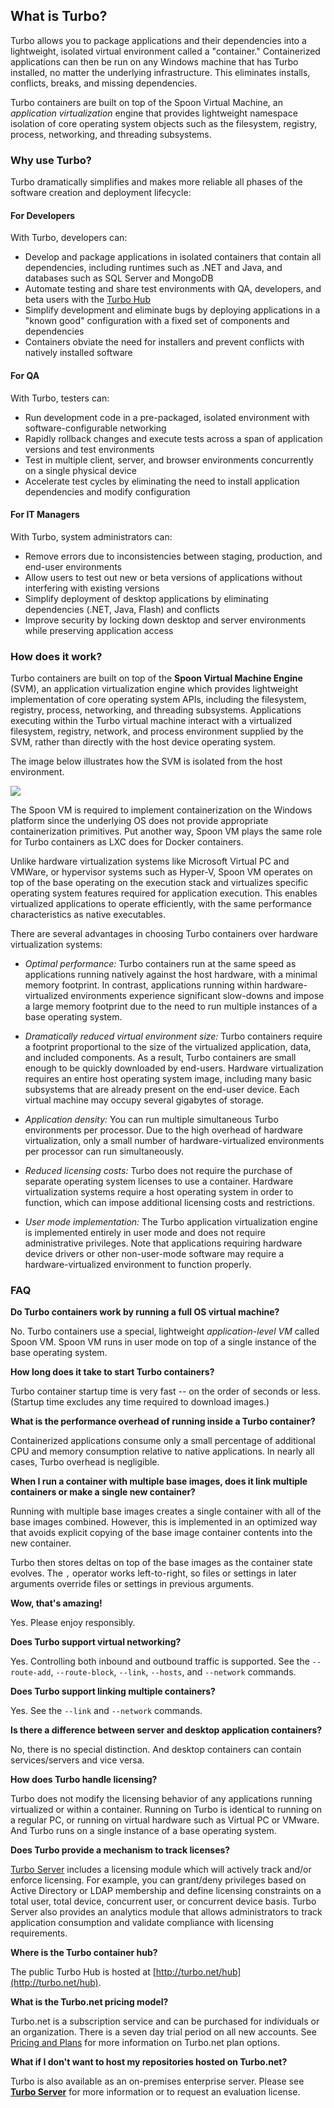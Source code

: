 ## What is Turbo?

Turbo allows you to package applications and their dependencies into a lightweight, isolated virtual environment called a "container." Containerized applications can then be run on any Windows machine that has Turbo installed, no matter the underlying infrastructure. This eliminates installs, conflicts, breaks, and missing dependencies.

Turbo containers are built on top of the Spoon Virtual Machine, an *application virtualization* engine that provides lightweight
namespace isolation of core operating system objects such as the filesystem, registry, process, networking, and threading subsystems.

### Why use Turbo?

Turbo dramatically simplifies and makes more reliable all phases of the software creation and deployment lifecycle:

#### For Developers

With Turbo, developers can:

- Develop and package applications in isolated containers that contain all dependencies, including runtimes such as .NET and Java, and databases such as SQL Server and MongoDB
- Automate testing and share test environments with QA, developers, and beta users with the [Turbo Hub](/hub)
- Simplify development and eliminate bugs by deploying applications in a "known good" configuration with a fixed set of components and dependencies
- Containers obviate the need for installers and prevent conflicts with natively installed software

#### For QA

With Turbo, testers can:

- Run development code in a pre-packaged, isolated environment with software-configurable networking
- Rapidly rollback changes and execute tests across a span of application versions and test environments
- Test in multiple client, server, and browser environments concurrently on a single physical device
- Accelerate test cycles by eliminating the need to install application dependencies and modify configuration

#### For IT Managers

With Turbo, system administrators can:

- Remove errors due to inconsistencies between staging, production, and end-user environments
- Allow users to test out new or beta versions of applications without interfering with existing versions
- Simplify deployment of desktop applications by eliminating dependencies (.NET, Java, Flash) and conflicts
- Improve security by locking down desktop and server environments while preserving application access

### How does it work?

Turbo containers are built on top of the **Spoon Virtual Machine Engine** (SVM), an application virtualization engine which provides lightweight implementation of core operating system APIs, including the filesystem, registry, process, networking, and threading subsystems. Applications executing within the Turbo virtual machine interact with a virtualized filesystem, registry, network, and process environment supplied by the SVM, rather than directly with the host device operating system. 

The image below illustrates how the SVM is isolated from the host environment.

![](/components/docs/getting_started/what_is_turbo/turbo-vm.png)

The Spoon VM is required to implement containerization on the Windows platform since the underlying OS does not provide appropriate containerization primitives. Put another way, Spoon VM plays the same role for Turbo containers as LXC does for Docker containers.

Unlike hardware virtualization systems like Microsoft Virtual PC and VMWare, or hypervisor systems such as Hyper-V, Spoon VM operates on top of the base operating on the execution stack and virtualizes specific operating system features required for application execution. This enables virtualized applications to operate efficiently, with the same performance characteristics as native executables.

There are several advantages in choosing Turbo containers over hardware virtualization systems:

- *Optimal performance:* Turbo containers run at the same speed as applications running natively against the host hardware, with a minimal memory footprint. In contrast, applications running within hardware-virtualized environments experience significant slow-downs and impose a large memory footprint due to the need to run multiple instances of a base operating system.

- *Dramatically reduced virtual environment size:* Turbo containers require a footprint proportional to the size of the virtualized application, data, and included components. As a result, Turbo containers are small enough to be quickly downloaded by end-users. Hardware virtualization requires an entire host operating system image, including many basic subsystems that are already present on the end-user device. Each virtual machine may occupy several gigabytes of storage.

- *Application density:* You can run multiple simultaneous Turbo environments per processor. Due to the high overhead of hardware virtualization, only a small number of hardware-virtualized environments per processor can run simultaneously.

- *Reduced licensing costs:* Turbo does not require the purchase of separate operating system licenses to use a container. Hardware virtualization systems require a host operating system in order to function, which can impose additional licensing costs and restrictions.

- *User mode implementation:* The Turbo application virtualization engine is implemented entirely in user mode and does not require administrative privileges. Note that applications requiring hardware device drivers or other non-user-mode software may require a hardware-virtualized environment to function properly.

### FAQ

**Do Turbo containers work by running a full OS virtual machine?**

No. Turbo containers use a special, lightweight *application-level VM* called Spoon VM. Spoon VM runs in user mode on top of a single instance
of the base operating system.

**How long does it take to start Turbo containers?**

Turbo container startup time is very fast -- on the order of seconds or less. (Startup time excludes any time required to download images.)

**What is the performance overhead of running inside a Turbo container?**

Containerized applications consume only a small percentage of additional CPU and memory consumption relative to native applications. In nearly
all cases, Turbo overhead is negligible.

**When I run a container with multiple base images, does it link multiple containers or make a single new container?**

Running with multiple base images creates a single container with all of the base images combined. However, this is implemented in an optimized way that avoids explicit copying of the base image container contents into the new container.

Turbo then stores deltas on top of the base images as the container state evolves. The `,` operator works left-to-right, so files or settings in later arguments override files or settings in previous arguments.

**Wow, that's amazing!**

Yes. Please enjoy responsibly.

**Does Turbo support virtual networking?**

Yes. Controlling both inbound and outbound traffic is supported. See the `--route-add`, `--route-block`, `--link`, `--hosts`, and `--network` commands.

**Does Turbo support linking multiple containers?**

Yes. See the `--link` and `--network` commands.

**Is there a difference between server and desktop application containers?**

No, there is no special distinction. And desktop containers can contain services/servers and vice versa.

**How does Turbo handle licensing?**

Turbo does not modify the licensing behavior of any applications running virtualized or within a container. Running on Turbo is identical
to running on a regular PC, or running on virtual hardware such as Virtual PC or VMware. And Turbo runs on a single instance of a base
operating system.

**Does Turbo provide a mechanism to track licenses?**

[Turbo Server](/server) includes a licensing module which will actively track and/or enforce licensing. For example, you can grant/deny privileges based on Active Directory or LDAP membership and define licensing constraints on a total user, total device, concurrent user, or concurrent device basis. Turbo Server also provides an analytics module that allows administrators to track application consumption and validate compliance
with licensing requirements.

**Where is the Turbo container hub?**

The public Turbo Hub is hosted at [http://turbo.net/hub](http://turbo.net/hub).

**What is the Turbo.net pricing model?**

Turbo.net is a subscription service and can be purchased for individuals or an organization. There is a seven day trial period on all new accounts. See [Pricing and Plans](/pricing) for more information on Turbo.net plan options.  

**What if I don't want to host my repositories hosted on Turbo.net?**

Turbo is also available as an on-premises enterprise server. Please see **[Turbo Server](/server)** for more information or to request
an evaluation license.




